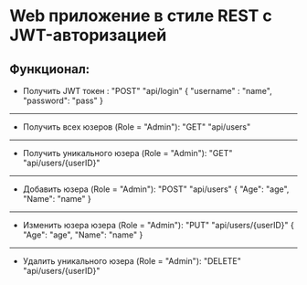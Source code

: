 Web приложение в стиле REST с JWT-авторизацией
==============
Функционал:
--------------
- Получить JWT токен :
  "POST" "api/login"
  {
    "username" : "name",
    "password": "pass"
  }
-------------
 - Получить всех юзеров (Role = "Admin"):
  "GET" "api/users"
-------------
 - Получить уникального юзера (Role = "Admin"):
  "GET" "api/users/{userID}"
-------------
 - Добавить юзера (Role = "Admin"):
  "POST" "api/users"
  {
    "Age": "age",
    "Name": "name"
  }
 -------------
   - Изменить юзера юзера (Role = "Admin"):
  "PUT" "api/users/{userID}"
  {
    "Age": "age",
    "Name": "name"
  }
 -------------
   - Удалить уникального юзера (Role = "Admin"):
  "DELETE" "api/users/{userID}"
